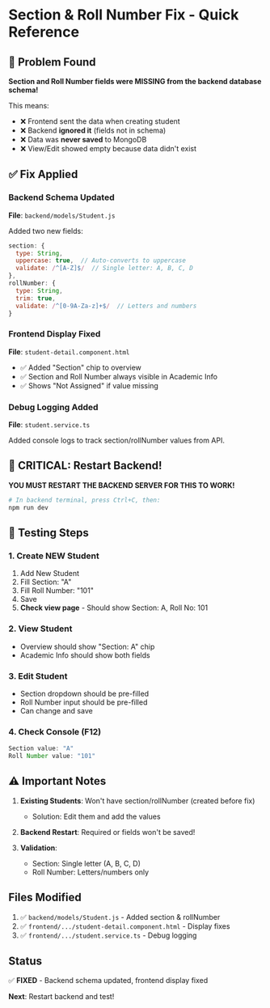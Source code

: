 # Section & Roll Number Fix - Quick Reference

## 🎯 Problem Found

**Section and Roll Number fields were MISSING from the backend database schema!**

This means:
- ❌ Frontend sent the data when creating student
- ❌ Backend **ignored it** (fields not in schema)
- ❌ Data was **never saved** to MongoDB
- ❌ View/Edit showed empty because data didn't exist

## ✅ Fix Applied

### Backend Schema Updated
**File**: `backend/models/Student.js`

Added two new fields:
```javascript
section: {
  type: String,
  uppercase: true,  // Auto-converts to uppercase
  validate: /^[A-Z]$/  // Single letter: A, B, C, D
},
rollNumber: {
  type: String,
  trim: true,
  validate: /^[0-9A-Za-z]+$/  // Letters and numbers
}
```

### Frontend Display Fixed
**File**: `student-detail.component.html`

- ✅ Added "Section" chip to overview
- ✅ Section and Roll Number always visible in Academic Info
- ✅ Shows "Not Assigned" if value missing

### Debug Logging Added
**File**: `student.service.ts`

Added console logs to track section/rollNumber values from API.

## 🚨 CRITICAL: Restart Backend!

**YOU MUST RESTART THE BACKEND SERVER FOR THIS TO WORK!**

```powershell
# In backend terminal, press Ctrl+C, then:
npm run dev
```

## 📝 Testing Steps

### 1. Create NEW Student
1. Add New Student
2. Fill Section: "A"
3. Fill Roll Number: "101"
4. Save
5. **Check view page** - Should show Section: A, Roll No: 101

### 2. View Student
- Overview should show "Section: A" chip
- Academic Info should show both fields

### 3. Edit Student
- Section dropdown should be pre-filled
- Roll Number input should be pre-filled
- Can change and save

### 4. Check Console (F12)
```javascript
Section value: "A"
Roll Number value: "101"
```

## ⚠️ Important Notes

1. **Existing Students**: Won't have section/rollNumber (created before fix)
   - Solution: Edit them and add the values

2. **Backend Restart**: Required or fields won't be saved!

3. **Validation**:
   - Section: Single letter (A, B, C, D)
   - Roll Number: Letters/numbers only

## Files Modified

1. ✅ `backend/models/Student.js` - Added section & rollNumber
2. ✅ `frontend/.../student-detail.component.html` - Display fixes
3. ✅ `frontend/.../student.service.ts` - Debug logging

## Status

✅ **FIXED** - Backend schema updated, frontend display fixed

**Next**: Restart backend and test!

